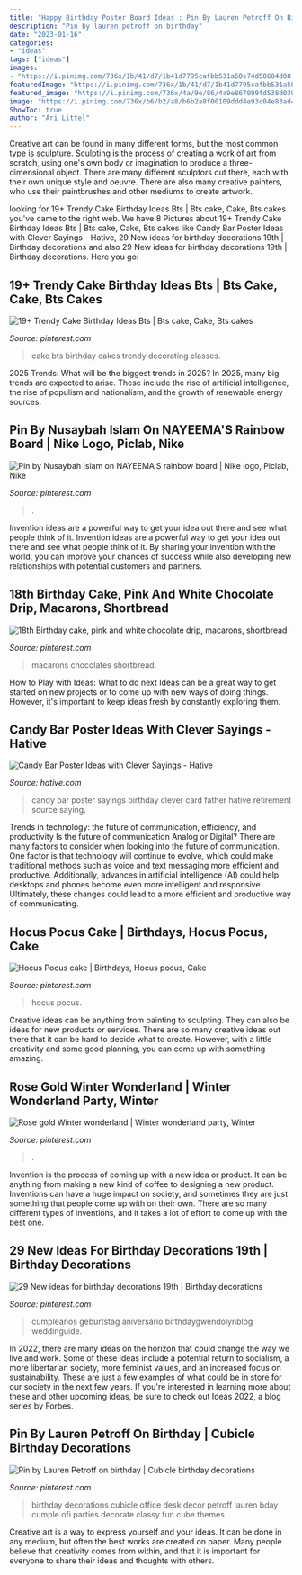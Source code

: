 ```yaml
---
title: "Happy Birthday Poster Board Ideas : Pin By Lauren Petroff On Birthday"
description: "Pin by lauren petroff on birthday"
date: "2023-01-16"
categories:
- "ideas"
tags: ["ideas"]
images:
- "https://i.pinimg.com/736x/1b/41/d7/1b41d7795cafbb531a50e74d58604d08.jpg"
featuredImage: "https://i.pinimg.com/736x/1b/41/d7/1b41d7795cafbb531a50e74d58604d08.jpg"
featured_image: "https://i.pinimg.com/736x/4a/9e/86/4a9e867099fd538d0397a7f13513affc.jpg"
image: "https://i.pinimg.com/736x/b6/b2/a8/b6b2a8f00109ddd4e93c04e83ad40bba.jpg"
ShowToc: true
author: "Ari Littel"
---
```



Creative art can be found in many different forms, but the most common type is sculpture. Sculpting is the process of creating a work of art from scratch, using one's own body or imagination to produce a three-dimensional object. There are many different sculptors out there, each with their own unique style and oeuvre. There are also many creative painters, who use their paintbrushes and other mediums to create artwork.

	

		
looking for 19+ Trendy Cake Birthday Ideas Bts | Bts cake, Cake, Bts cakes you've came to the right web. We have 8 Pictures about 19+ Trendy Cake Birthday Ideas Bts | Bts cake, Cake, Bts cakes like Candy Bar Poster Ideas with Clever Sayings - Hative, 29 New ideas for birthday decorations 19th | Birthday decorations and also 29 New ideas for birthday decorations 19th | Birthday decorations. Here you go:
		
    
## 19+ Trendy Cake Birthday Ideas Bts | Bts Cake, Cake, Bts Cakes

<img loading=lazy src="https://i.pinimg.com/736x/4c/5b/d1/4c5bd1ca21c6123753d487ffb4442d37.jpg" onerror="this.onerror=null;this.src='https://tse2.mm.bing.net/th?id=OIP.8W4gbEuUdn0YIxQ3Dhz7YgAAAA&amp;pid=15.1';" alt="19+ Trendy Cake Birthday Ideas Bts | Bts cake, Cake, Bts cakes">

_Source: pinterest.com_

>cake bts birthday cakes trendy decorating classes. 

	

2025 Trends: What will be the biggest trends in 2025?
In 2025, many big trends are expected to arise. These include the rise of artificial intelligence, the rise of populism and nationalism, and the growth of renewable energy sources.

    
## Pin By Nusaybah Islam On NAYEEMA&#039;S Rainbow Board | Nike Logo, Piclab, Nike

<img loading=lazy src="https://i.pinimg.com/736x/21/83/66/21836632afc1b2c2bb7b0d8b342f1baa--tumblr-iphone-wallpaper.jpg" onerror="this.onerror=null;this.src='https://tse3.mm.bing.net/th?id=OIP.II0HrJjyp94BN7mWj0r04gHaJ3&amp;pid=15.1';" alt="Pin by Nusaybah Islam on NAYEEMA&#039;S rainbow board | Nike logo, Piclab, Nike">

_Source: pinterest.com_

>. 

	

Invention ideas are a powerful way to get your idea out there and see what people think of it.
Invention ideas are a powerful way to get your idea out there and see what people think of it. By sharing your invention with the world, you can improve your chances of success while also developing new relationships with potential customers and partners.

    
## 18th Birthday Cake, Pink And White Chocolate Drip, Macarons, Shortbread

<img loading=lazy src="https://i.pinimg.com/736x/d2/fa/40/d2fa40901cda47e8296e5101fc6e4e00.jpg" onerror="this.onerror=null;this.src='https://tse2.mm.bing.net/th?id=OIP.Zb01vRlKzZA_dfdaZMqBwQHaJ3&amp;pid=15.1';" alt="18th Birthday cake, pink and white chocolate drip, macarons, shortbread">

_Source: pinterest.com_

>macarons chocolates shortbread. 

	

How to Play with Ideas: What to do next
Ideas can be a great way to get started on new projects or to come up with new ways of doing things. However, it's important to keep ideas fresh by constantly exploring them.

    
## Candy Bar Poster Ideas With Clever Sayings - Hative

<img loading=lazy src="https://hative.com/wp-content/uploads/2015/01/candy-bar-sayings/12-candy-bar-saying-ideas.jpg" onerror="this.onerror=null;this.src='https://tse3.mm.bing.net/th?id=OIP.xXtAGYzQS3vZBkdTWtcs0wHaJ4&amp;pid=15.1';" alt="Candy Bar Poster Ideas with Clever Sayings - Hative">

_Source: hative.com_

>candy bar poster sayings birthday clever card father hative retirement source saying. 

	

Trends in technology: the future of communication, efficiency, and productivity
Is the future of communication Analog or Digital? 
There are many factors to consider when looking into the future of communication. One factor is that technology will continue to evolve, which could make traditional methods such as voice and text messaging more efficient and productive. Additionally, advances in artificial intelligence (AI) could help desktops and phones become even more intelligent and responsive. Ultimately, these changes could lead to a more efficient and productive way of communicating.

    
## Hocus Pocus Cake | Birthdays, Hocus Pocus, Cake

<img loading=lazy src="https://i.pinimg.com/736x/47/78/93/4778934534e8fd81ec2ff3d485c02809.jpg" onerror="this.onerror=null;this.src='https://tse2.mm.bing.net/th?id=OIP.A_eFUxrnjORJLdIPZJutowHaJ3&amp;pid=15.1';" alt="Hocus Pocus cake | Birthdays, Hocus pocus, Cake">

_Source: pinterest.com_

>hocus pocus. 

	

Creative ideas can be anything from painting to sculpting. They can also be ideas for new products or services. There are so many creative ideas out there that it can be hard to decide what to create. However, with a little creativity and some good planning, you can come up with something amazing.

    
## Rose Gold Winter Wonderland | Winter Wonderland Party, Winter

<img loading=lazy src="https://i.pinimg.com/736x/1b/41/d7/1b41d7795cafbb531a50e74d58604d08.jpg" onerror="this.onerror=null;this.src='https://tse1.mm.bing.net/th?id=OIP.Fzuh1Wpt4KQgdWAWd0UovAHaJ3&amp;pid=15.1';" alt="Rose gold Winter wonderland | Winter wonderland party, Winter">

_Source: pinterest.com_

>. 

	

Invention is the process of coming up with a new idea or product. It can be anything from making a new kind of coffee to designing a new product. Inventions can have a huge impact on society, and sometimes they are just something that people come up with on their own. There are so many different types of inventions, and it takes a lot of effort to come up with the best one.

    
## 29 New Ideas For Birthday Decorations 19th | Birthday Decorations

<img loading=lazy src="https://i.pinimg.com/736x/b6/b2/a8/b6b2a8f00109ddd4e93c04e83ad40bba.jpg" onerror="this.onerror=null;this.src='https://tse4.mm.bing.net/th?id=OIP.kg0-lOTcQd-Yy71fwR0ShQAAAA&amp;pid=15.1';" alt="29 New ideas for birthday decorations 19th | Birthday decorations">

_Source: pinterest.com_

>cumpleaños geburtstag aniversário birthdaygwendolynblog weddinguide. 

	

In 2022, there are many ideas on the horizon that could change the way we live and work. Some of these ideas include a potential return to socialism, a more libertarian society, more feminist values, and an increased focus on sustainability. These are just a few examples of what could be in store for our society in the next few years. If you're interested in learning more about these and other upcoming ideas, be sure to check out Ideas 2022, a blog series by Forbes.

    
## Pin By Lauren Petroff On Birthday | Cubicle Birthday Decorations

<img loading=lazy src="https://i.pinimg.com/736x/4a/9e/86/4a9e867099fd538d0397a7f13513affc.jpg" onerror="this.onerror=null;this.src='https://tse2.mm.bing.net/th?id=OIP.3plmvMC067Edny43BlSF0gHaJ3&amp;pid=15.1';" alt="Pin by Lauren Petroff on birthday | Cubicle birthday decorations">

_Source: pinterest.com_

>birthday decorations cubicle office desk decor petroff lauren bday cumple ofi parties decorate classy fun cube themes. 

	

Creative art is a way to express yourself and your ideas. It can be done in any medium, but often the best works are created on paper. Many people believe that creativity comes from within, and that it is important for everyone to share their ideas and thoughts with others.

